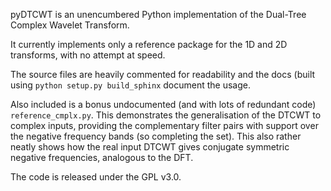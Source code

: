 pyDTCWT is an unencumbered Python implementation of the 
Dual-Tree Complex Wavelet Transform.

It currently implements only a reference package for the 1D and 2D 
transforms, with no attempt at speed.

The source files are heavily commented for readability and the docs (built
using ``python setup.py build_sphinx`` document the usage.

Also included is a bonus undocumented (and with lots of redundant code) 
``reference_cmplx.py``. This demonstrates the generalisation of the DTCWT to
complex inputs, providing the complementary filter pairs with 
support over the negative frequency bands (so completing the set). 
This also rather neatly shows how the real input DTCWT gives conjugate 
symmetric negative frequencies, analogous to the DFT.

The code is released under the GPL v3.0.
